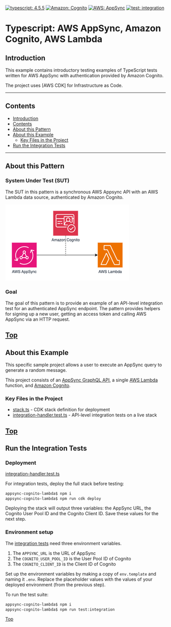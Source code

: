 [![typescript: 4.5.5](https://badgen.net/badge/Built%20With/TypeScript/blue9)](https://badgen.net/badge/Built%20With/TypeScript/blue9)
[![Amazon: Cognito](https://img.shields.io/badge/Amazon-Cognito-blueviolet)](https://img.shields.io/badge/Amazon-Cognito-blueviolet)
[![AWS: AppSync](https://img.shields.io/badge/AWS-AppSync-blueviolet)](https://img.shields.io/badge/Amazon-Cognito-blueviolet)
[![test: integration](https://img.shields.io/badge/Test-Integration-yellow)](https://img.shields.io/badge/Test-Integration-yellow)

# Typescript: AWS AppSync, Amazon Cognito, AWS Lambda

## Introduction

This example contains introductory testing examples of TypeScript tests written for AWS AppSync with authentication provided by Amazon Cognito.

The project uses [AWS CDK] for Infrastructure as Code.

---

## Contents

-   [Introduction](#introduction)
-   [Contents](#contents)
-   [About this Pattern](#about-this-pattern)
-   [About this Example](#about-this-example)
    -   [Key Files in the Project](#key-files-in-the-project)
-   [Run the Integration Tests](#run-the-integration-tests)

---

## About this Pattern

### System Under Test (SUT)

The SUT in this pattern is a synchronous AWS Appsync API with an AWS Lambda data source, authenticated by Amazon Cognito.

![Architecture](images/architecture.png)

### Goal

The goal of this pattern is to provide an example of an API-level integration test for an authenticated AppSync endpoint. The pattern provides helpers for signing up a new user, getting an access token and calling AWS AppSync via an HTTP request.

## [Top](#contents)

## About this Example

This specific sample project allows a user to execute an AppSync query to generate a random message.

This project consists of an [AppSync GraphQL API](https://aws.amazon.com/appsync/), a single [AWS Lambda](https://aws.amazon.com/lambda) function, and [Amazon Cognito](https://aws.amazon.com/cognito).

### Key Files in the Project

-   [stack.ts](lib/stack.ts) - CDK stack definition for deployment
-   [integration-handler.test.ts](tests/integration/integration-handler.test.ts) - API-level integration tests on a live stack

## [Top](#contents)

## Run the Integration Tests

### Deployment

[integration-handler.test.ts](tests/integration/integration-handler.test.ts)

For integration tests, deploy the full stack before testing:

```shell
appsync-cognito-lambda$ npm i
appsync-cognito-lambda$ npm run cdk deploy
```

Deploying the stack will output three variables: the AppSync URL, the Cognito User Pool ID and the Cognito Client ID. Save these values for the next step.

### Environment setup

The [integration tests](tests/integration/integration-handler.test.ts) need three environment variables.

1. The `APPSYNC_URL` is the URL of AppSync
2. The `COGNITO_USER_POOL_ID` is the User Pool ID of Cognito
3. The `COGNITO_CLIENT_ID` is the Client ID of Cognito

Set up the environment variables by making a copy of `env.template` and naming it `.env`. Replace the placeholder values with the values of your deployed environment (from the previous step).

To run the test suite:

```shell
appsync-cognito-lambda$ npm i
appsync-cognito-lambda$ npm run test:integration
```

[Top](#contents)
